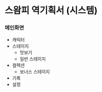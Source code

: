 # 스왐피 역기획서 (시스템)
### 메인화면
  * 캐릭터
  * 스테이지
    * 맛보기 
    * 일반 스테이지
  * 컬렉션
    * 보너스 스테이지
  * 기록
  * 설정
